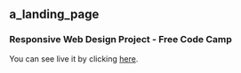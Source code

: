 ## a_landing_page

### Responsive Web Design Project - Free Code Camp

You can see live it by clicking [here](https://ihsanmaulana14.github.io/a_landing_page/).
